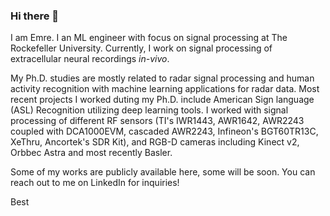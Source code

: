 ### Hi there 👋

I am Emre. I an ML engineer with focus on signal processing at The Rockefeller University. Currently, I work on signal processing of extracellular neural recordings *in-vivo*. 

My Ph.D. studies are mostly related to radar signal processing and human activity recognition with machine learning applications for radar data. Most recent projects I worked duting my Ph.D. include American Sign language (ASL) Recognition utilizing deep learning tools. I worked with signal processing of different RF sensors (TI's IWR1443, AWR1642, AWR2243 coupled with DCA1000EVM, cascaded AWR2243, Infineon's BGT60TR13C, XeThru, Ancortek's SDR Kit), and RGB-D cameras including Kinect v2, Orbbec Astra and most recently Basler.

Some of my works are publicly available here, some will be soon. You can reach out to me on LinkedIn for inquiries!


Best
